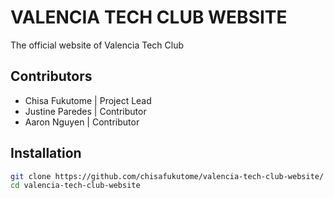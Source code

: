 # VALENCIA TECH CLUB WEBSITE

The official website of Valencia Tech Club

## Contributors

- Chisa Fukutome | Project Lead
- Justine Paredes | Contributor
- Aaron Nguyen | Contributor

## Installation

```bash
git clone https://github.com/chisafukutome/valencia-tech-club-website/
cd valencia-tech-club-website
```
